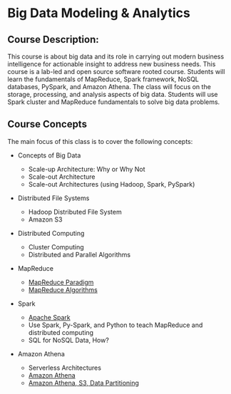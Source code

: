 # Big Data Modeling & Analytics

## Course Description:

This course is about big data and its role in carrying out 
modern business intelligence for actionable insight to address 
new business needs. This course is a lab-led and open source 
software rooted course.  Students will learn the fundamentals 
of MapReduce, Spark framework, NoSQL databases, PySpark, and 
Amazon Athena. The class will focus on the storage, processing, 
and analysis aspects of big data. Students will use Spark cluster 
and MapReduce fundamentals to solve big data problems.


## Course Concepts

The main focus of this class is to cover the following concepts:

* Concepts of Big Data
	* Scale-up Architecture: Why or Why Not
	* Scale-out Architecture 
	* Scale-out Architectures (using Hadoop, Spark, PySpark)	

* Distributed File Systems
	* Hadoop Distributed File System
	* Amazon S3
	
* Distributed Computing
	* Cluster Computing
	* Distributed and Parallel Algorithms

* MapReduce
	* [MapReduce Paradigm](http://lintool.github.io/MapReduceAlgorithms/ed1n/MapReduce-algorithms.pdf)
	* [MapReduce Algorithms](http://lintool.github.io/MapReduceAlgorithms/ed1n/MapReduce-algorithms.pdf)

* Spark
	* [Apache Spark](http://spark.apache.org/)
	* Use Spark, Py-Spark, and Python to teach MapReduce and distributed computing
	* SQL for NoSQL Data, How?

* Amazon Athena
	* Serverless Architectures
	* [Amazon Athena](https://aws.amazon.com/athena/)
	* [Amazon Athena, S3, Data Partitioning](https://aws.amazon.com/athena/)

